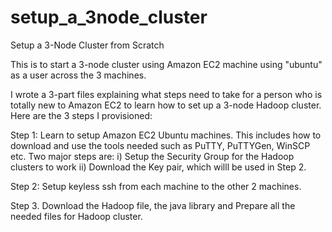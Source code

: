 # setup_a_3node_cluster
Setup a 3-Node Cluster from Scratch

This is to start a 3-node cluster using Amazon EC2 machine using "ubuntu" as a user across the 3 machines.

I wrote a 3-part files explaining what steps need to take for a person who is totally new to Amazon EC2 to learn how to set up a 3-node Hadoop cluster. Here are the 3 steps I provisioned:

Step 1: Learn to setup Amazon EC2 Ubuntu machines. This includes how to download and use the tools needed such as PuTTY, PuTTYGen, WinSCP etc. Two major steps are:
	i) Setup the Security Group for the Hadoop clusters to work
	ii) Download the Key pair, which willl be used in Step 2.

Step 2: Setup keyless ssh from each machine to the other 2 machines.

Step 3. Download the Hadoop file, the java library and Prepare all the needed files for Hadoop cluster.

